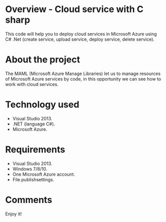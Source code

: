 # Overview - Cloud service with C sharp
This code will help you to deploy cloud services in Microsoft Azure using C# .Net (create service, upload service, deploy service, delete service).

# About the project

The MAML (Microsoft Azure Manage Libraries) let us to manage resources of Microsoft Azure services by code, in this opportunity we can see how to work with cloud services.

# Technology used

* Visual Studio 2013.
* .NET (language C#).
* Microsoft Azure.

# Requirements

* Visual Studio 2013.
* Windows 7/8/10.
* One Microsoft Azure account.
* File.publishsettings.

# Comments

Enjoy it!
